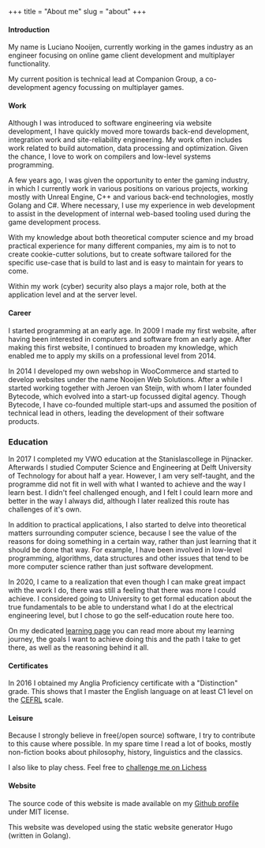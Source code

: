 +++
title = "About me"
slug = "about"
+++

#### Introduction

My name is Luciano Nooijen, currently working in the games industry as an engineer focusing on online game client development and multiplayer functionality. 

My current position is technical lead at Companion Group, a co-development agency focussing on multiplayer games.

#### Work

Although I was introduced to software engineering via website development, I have quickly moved more towards back-end development, integration work and site-reliability engineering. My work often includes work related to build automation, data processing and optimization. Given the chance, I love to work on compilers and low-level systems programming. 

A few years ago, I was given the opportunity to enter the gaming industry, in which I currently work in various positions on various projects, working mostly with Unreal Engine, C++ and various back-end technologies, mostly Golang and C#. Where necessary, I use my experience in web development to assist in the development of internal web-based tooling used during the game development process.

With my knowledge about both theoretical computer science and my broad practical experience for many different companies, my aim is to not to create cookie-cutter solutions, but to create software tailored for the specific use-case that is build to last and is easy to maintain for years to come.

Within my work (cyber) security also plays a major role, both at the application level and at the server level.

#### Career

I started programming at an early age. In 2009 I made my first website, after having been interested in computers and software from an early age. After making this first website, I continued to broaden my knowledge, which enabled me to apply my skills on a professional level from 2014.

In 2014 I developed my own webshop in WooCommerce and started to develop websites under the name Nooijen Web Solutions. After a while I started working together with Jeroen van Steijn, with whom I later founded Bytecode, which evolved into a start-up focussed digital agency. Though Bytecode, I have co-founded multiple start-ups and assumed the position of technical lead in others, leading the development of their software products.

### Education

In 2017 I completed my VWO education at the Stanislascollege in Pijnacker. Afterwards I studied Computer Science and Engineering at Delft University of Technology for about half a year. However, I am very self-taught, and the programme did not fit in well with what I wanted to achieve and the way I learn best. I didn't feel challenged enough, and I felt I could learn more and better in the way I always did, although I later realized this route has challenges of it's own.

In addition to practical applications, I also started to delve into theoretical matters surrounding computer science, because I see the value of the reasons for doing something in a certain way, rather than just learning that it should be done that way. For example, I have been involved in low-level programming, algorithms, data structures and other issues that tend to be more computer science rather than just software development.

In 2020, I came to a realization that even though I can make great impact with the work I do, there was still a feeling that there was more I could achieve. I considered going to University to get formal education about the true fundamentals to be able to understand what I do at the electrical engineering level, but I chose to go the self-education route here too.

On my dedicated [learning page](/learning) you can read more about my learning journey, the goals I want to achieve doing this and the path I take to get there, as well as the reasoning behind it all.

#### Certificates

In 2016 I obtained my Anglia Proficiency certificate with a "Distinction" grade. This shows that I master the English language on at least C1 level on the [CEFRL](https://en.wikipedia.org/wiki/Common_European_Framework_of_Reference_for_Languages) scale.

#### Leisure

Because I strongly believe in free(/open source) software, I try to contribute to this cause where possible. In my spare time I read a lot of books, mostly non-fiction books about philosophy, history, linguistics and the classics.

I also like to play chess. Feel free to [challenge me on Lichess](https://lichess.org/@/lucianonooijen)

#### Website

The source code of this website is made available on my [Github profile](https://github.com/lucianonooijen/personal-website) under MIT license.

This website was developed using the static website generator Hugo (written in Golang).
